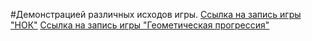 #Демонстрацией различных исходов игры.
[Ссылка на запись игры "НОК"](https://asciinema.org/a/HqIwo1w5HlInZ2gfw6sZGWXWT)
[Ссылка на запись игры "Геометическая прогрессия"](https://asciinema.org/a/BesYCwhQ1mBLQCdgTFh4unxO6)
